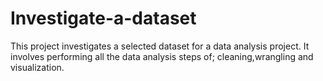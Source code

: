 # Investigate-a-dataset
This project investigates a selected dataset for a data analysis project.
It involves performing all the data analysis steps of; cleaning,wrangling and visualization.
